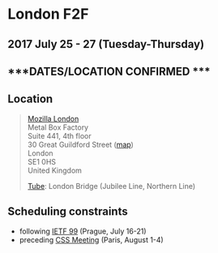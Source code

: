 # London F2F
## 2017 July 25 - 27 (Tuesday-Thursday)
## ***DATES/LOCATION CONFIRMED ***

## Location

> [Mozilla London](https://wiki.mozilla.org/London)<br>
> Metal Box Factory<br>
> Suite 441, 4th floor<br>
> 30 Great Guildford Street ([map](https://www.google.com/maps/place/Mozilla/@51.504589,-0.0992752,17z/data=!3m1!4b1!4m5!3m4!1s0x487604cdc531b877:0x80e3910c79e615b3!8m2!3d51.504589!4d-0.0970865!5m1!1e2))<br>
> London<br>
> SE1 0HS<br>
> United Kingdom
>
> [Tube](https://tfl.gov.uk/maps/track/tube): London Bridge (Jubilee Line, Northern Line)

## Scheduling constraints

* following [IETF 99](https://www.ietf.org/meeting/99/) (Prague, July 16-21)
* preceding [CSS Meeting](https://wiki.csswg.org/planning/paris-2017) (Paris, August 1-4)

